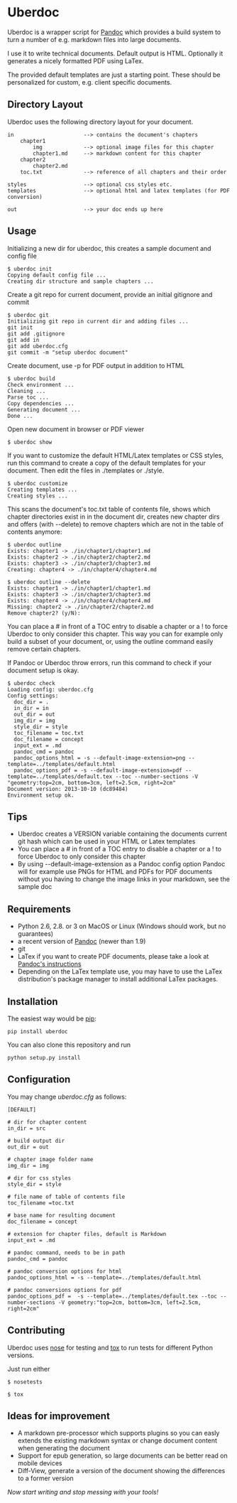 # Uberdoc

Uberdoc is a wrapper script for [Pandoc](http://johnmacfarlane.net/pandoc/) which provides a build system to turn a number of e.g. markdown files into large documents.

I use it to write technical documents. Default output is HTML. Optionally it generates a nicely formatted PDF using LaTex.

The provided default templates are just a starting point. These should be personalized for custom, e.g. client specific documents.

## Directory Layout

Uberdoc uses the following directory layout for your document.

    in                      --> contains the document's chapters
        chapter1
            img             --> optional image files for this chapter
            chapter1.md     --> markdown content for this chapter
        chapter2
            chapter2.md
        toc.txt             --> reference of all chapters and their order

    styles                  --> optional css styles etc.
    templates               --> optional html and latex templates (for PDF conversion)

    out                     --> your doc ends up here

## Usage

Initializing a new dir for uberdoc, this creates a sample document and config file

    $ uberdoc init
    Copying default config file ...
    Creating dir structure and sample chapters ...

Create a git repo for current document, provide an initial gitignore and commit

    $ uberdoc git
    Initializing git repo in current dir and adding files ...
    git init
    git add .gitignore
    git add in
    git add uberdoc.cfg
    git commit -m "setup uberdoc document"

Create document, use -p for PDF output in addition to HTML

    $ uberdoc build
    Check environment ...
    Cleaning ...
    Parse toc ...
    Copy dependencies ...
    Generating document ...
    Done ...

Open new document in browser or PDF viewer

    $ uberdoc show

If you want to customize the default HTML/Latex templates or CSS styles,
run this command to create a copy of the default templates for your document. Then edit the files
in ./templates or ./style.

    $ uberdoc customize
    Creating templates ...
    Creating styles ...

This scans the document's toc.txt table of contents file, shows which chapter directories exist in
in the document dir, creates new chapter dirs and offers (with --delete) to remove chapters which are
not in the table of contents anymore:

    $ uberdoc outline
    Exists: chapter1 -> ./in/chapter1/chapter1.md
    Exists: chapter2 -> ./in/chapter2/chapter2.md
    Exists: chapter3 -> ./in/chapter3/chapter3.md
    Creating: chapter4 -> ./in/chapter4/chapter4.md

    $ uberdoc outline --delete
    Exists: chapter1 -> ./in/chapter1/chapter1.md
    Exists: chapter3 -> ./in/chapter3/chapter3.md
    Exists: chapter4 -> ./in/chapter4/chapter4.md
    Missing: chapter2 -> ./in/chapter2/chapter2.md
    Remove chapter2? (y/N):

You can place a # in front of a TOC entry to disable a chapter or a ! to force Uberdoc to only consider this chapter.
This way you can for example only build a subset of your document, or, using the outline command easily remove certain
chapters.

If Pandoc or Uberdoc throw errors, run this command to check if your document setup is okay.

    $ uberdoc check
    Loading config: uberdoc.cfg
    Config settings:
      doc_dir = .
      in_dir = in
      out_dir = out
      img_dir = img
      style_dir = style
      toc_filename = toc.txt
      doc_filename = concept
      input_ext = .md
      pandoc_cmd = pandoc
      pandoc_options_html = -s --default-image-extension=png --template=../templates/default.html
      pandoc_options_pdf = -s --default-image-extension=pdf --template=../templates/default.tex --toc --number-sections -V "geometry:top=2cm, bottom=3cm, left=2.5cm, right=2cm"
    Document version: 2013-10-10 (dc89484)
    Environment setup ok.

## Tips

* Uberdoc creates a VERSION variable containing the documents current git hash which can be used in your HTML or Latex templates
* You can place a # in front of a TOC entry to disable a chapter or a ! to force Uberdoc to only consider this chapter
* By using --default-image-extension as a Pandoc config option Pandoc will for example use PNGs for HTML and PDFs for PDF documents without you having to change the image links in your markdown, see the sample doc

## Requirements

* Python 2.6, 2.8. or 3 on MacOS or Linux (Windows should work, but no guarantees)
* a recent version of [Pandoc](http://johnmacfarlane.net/pandoc/) (newer than 1.9)
* git
* LaTex if you want to create PDF documents, please take a look at [Pandoc's instructions](http://johnmacfarlane.net/pandoc/installing.html)
* Depending on the LaTex template use, you may have to use the LaTex distribution's package manager to install additional LaTex packages.

## Installation

The easiest way would be [pip](https://pypi.python.org/pypi/pip):

    pip install uberdoc

You can also clone this repository and run

    python setup.py install

## Configuration

You may change *uberdoc.cfg* as follows:

    [DEFAULT]

    # dir for chapter content
    in_dir = src

    # build output dir
    out_dir = out

    # chapter image folder name
    img_dir = img

    # dir for css styles
    style_dir = style

    # file name of table of contents file
    toc_filename =toc.txt

    # base name for resulting document
    doc_filename = concept

    # extension for chapter files, default is Markdown
    input_ext = .md

    # pandoc command, needs to be in path
    pandoc_cmd = pandoc

    # pandoc conversion options for html
    pandoc_options_html = -s --template=../templates/default.html

    # pandoc conversions options for pdf
    pandoc_options_pdf =  -s --template=../templates/default.tex --toc --number-sections -V geometry:"top=2cm, bottom=3cm, left=2.5cm, right=2cm"

## Contributing

Uberdoc uses [nose](http://nose.readthedocs.org/en/latest/) for testing and [tox](http://testrun.org/tox/latest/) to run tests for different Python versions.

Just run either

    $ nosetests

    $ tox

## Ideas for improvement

* A markdown pre-processor which supports plugins so you can easly extends the existing markdown syntax or change document content when generating the document
* Support for epub generation, so large documents can be better read on mobile devices
* Diff-View, generate a version of the document showing the differences to a former version

*Now start writing and stop messing with your tools!*

